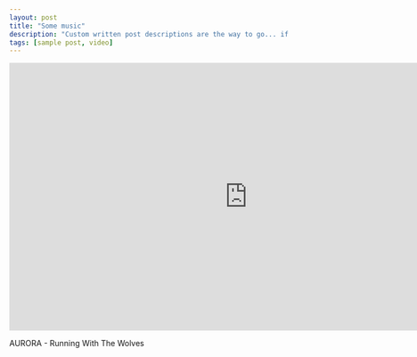 ```yaml
---
layout: post
title: "Some music"
description: "Custom written post descriptions are the way to go... if you're not lazy."
tags: [sample post, video]
---
```


<iframe width="854" height="480" src="https://www.youtube.com/embed/06ht9MyJLT4" frameborder="0" allowfullscreen></iframe>

AURORA - Running With The Wolves

